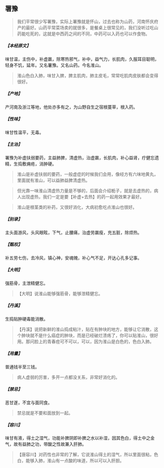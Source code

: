 ## 署豫

> 我们平常很少写署豫，实际上署豫就是怀山，过去也称为山药，河南怀庆府产的最好。山药平常菜场卖的就很多，是餐桌上很常见的，我们没听过吃山药能吃死的，这就是中西药之间的不同，中药可以入药也可以作食物。

##### 【本经原文】
味甘温，主伤中，补虚羸，除寒热邪气，补中，益气力，长肌肉，久服耳目聪明，轻身不饥，延年。又名薯豫。又名山药。今名淮山。

> 淮山色白入肺，味甘入脾，脾主肌肉，肺主皮毛，常常吃肌肉皮肤都会变得很好。

##### 【产地】
产河南及浙江等地，他处亦多有之，为山野自生之宿根蔓草，根入药。
##### 【性味】
味甘性温平，无毒。
##### 【主治】
署豫为补虚扶弱要药，主益肺脾，清虚热，治虚羸，长肌肉，补心益肾，疗健忘遗精，生捣敷痈疮，消肿硬。

> 淮山是补虚扶弱的要药，一般虚症的时候我们会用，像经方有六味地黄丸，里面就有淮山，可以益肺益脾清虚热。

> 但光靠一味淮山清虚热力量是不够的，后面会介绍栀子，就是去虚热的，病人出现虚热，我们一定是要【补虚+去热】的药一起用效果才最好。

> 淮山是根茎类的补药，又很好消化，大病初愈吃点淮山也很好。

##### 【别录】
主头面游风，头风眼眩，下气，止腰痛，治虚劳羸瘦，充五脏，除烦热。
##### 【甄权】
补五劳七伤，去冷风，镇心神，安魂魄，补心气不足，开达心孔多记事。
##### 【大明】
强筋骨，主泄精健忘。

> 【大明】说淮山能够强筋骨，能够泄精健忘。

##### 【丹溪】
生捣贴肿硬毒能消散。

> 【丹溪】说把新鲜的淮山捣成粘汁，贴在有肿块的地方，能够让它消散，这个肿块就不是什么癌症的肿块，而是已经破烂溃疡了，你可以贴淮山，很好用。那问脸上的青春痘可不可以，可以，因为淮山是白色的，色白入肺。

##### 【用量】
普通钱半至三钱。

> 病人虚弱的厉害，多开一点都没关系，非常好消化的。

##### 【禁忌】
恶甘遂，不宜与面同食。

> 禁忌就是不要和面放到一起。

##### 【容川】
味甘有液，得土之湿气，功能补脾阴即补脾之水以补湿，因其色白，得土中之金气，故有益肺之功，带酸之性故兼入肝肺。

> 【唐容川】对药性也非常的了解，它说淮山得土的湿气，所以里面很粘，色白，能够入肺，淮山有一点酸的味道，所以可以入肝胆。